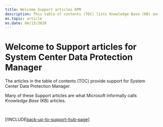 ```yaml
---
title: Welcome Support articles DPM
description: This table of contents (TOC) lists Knowledge Base (KB) and other Support articles for Data Protection Manager.
ms.topic: article
ms.date: 04/13/2020
---
```

# Welcome to Support articles for System Center Data Protection Manager

The articles in the table of contents (TOC) provide support for System Center Data Protection Manager.

Many of these Support articles are what Microsoft informally calls _Knowledge Base_ (KB) articles.

&nbsp;

[!INCLUDE[back-up-to-support-hub-page](../../includes/back-up-to-support-hub-page.md)]
